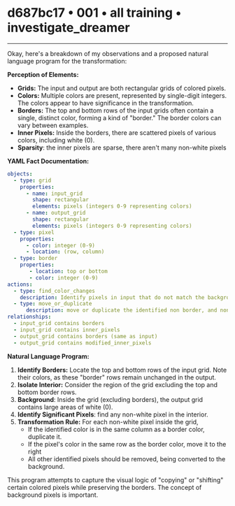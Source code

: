 # d687bc17 • 001 • all training • investigate_dreamer

---
Okay, here's a breakdown of my observations and a proposed natural language program for the transformation:

**Perception of Elements:**

*   **Grids:** The input and output are both rectangular grids of colored pixels.
*   **Colors:**  Multiple colors are present, represented by single-digit integers. The colors appear to have significance in the transformation.
*   **Borders:** The top and bottom rows of the input grids often contain a single, distinct color, forming a kind of "border." The border colors can vary between examples.
*   **Inner Pixels:** Inside the borders, there are scattered pixels of various colors, including white (0).
* **Sparsity**: the inner pixels are sparse, there aren't many non-white pixels

**YAML Fact Documentation:**



```yaml
objects:
  - type: grid
    properties:
      - name: input_grid
        shape: rectangular
        elements: pixels (integers 0-9 representing colors)
      - name: output_grid
        shape: rectangular
        elements: pixels (integers 0-9 representing colors)
  - type: pixel
    properties:
      - color: integer (0-9)
      - location: (row, column)
  - type: border
    properties:
       - location: top or bottom
       - color: integer (0-9)
actions:
  - type: find_color_changes
    description: Identify pixels in input that do not match the background and is not part of a border.
  - type: move_or_duplicate
      description: move or duplicate the identified non border, and non-background pixels
relationships:
  - input_grid contains borders
  - input_grid contains inner_pixels
  - output_grid contains borders (same as input)
  - output_grid contains modified_inner_pixels
```



**Natural Language Program:**

1.  **Identify Borders:** Locate the top and bottom rows of the input grid. Note their colors, as these "border" rows remain unchanged in the output.
2.  **Isolate Interior:** Consider the region of the grid excluding the top and bottom border rows.
3.  **Background**: Inside the grid (excluding borders), the output grid contains large areas of white (0).
4. **Identify Significant Pixels**: find any non-white pixel in the interior.
5.  **Transformation Rule:**
   For each non-white pixel inside the grid,
    * If the identified color is in the same column as a border color, duplicate it.
    * If the pixel's color in the same row as the border color, move it to the right
    * All other identified pixels should be removed, being converted to the background.

This program attempts to capture the visual logic of "copying" or "shifting" certain colored pixels while preserving the borders. The concept of background pixels is important.

